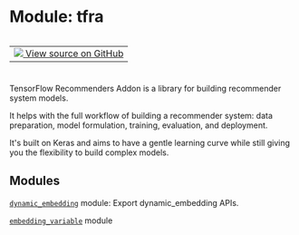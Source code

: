 <div itemscope itemtype="http://developers.google.com/ReferenceObject">
<meta itemprop="name" content="tfra" />
<meta itemprop="path" content="Stable" />
</div>

# Module: tfra


<table class="tfo-notebook-buttons tfo-api" align="left">

<td>
  <a target="_blank" href="https://github.com/tensorflow/recommenders-addons/tree/master/tensorflow_recommenders_addons/__init__.py">
    <img src="https://www.tensorflow.org/images/GitHub-Mark-32px.png" />
    View source on GitHub
  </a>
</td></table>
<br/>
<br/>
<br/>
<br/>



TensorFlow Recommenders Addon is a library for building recommender system models.


It helps with the full workflow of building a recommender system: data
preparation, model formulation, training, evaluation, and deployment.

It's built on Keras and aims to have a gentle learning curve while still giving
you the flexibility to build complex models.

## Modules

[`dynamic_embedding`](./tfra/dynamic_embedding.md) module: Export dynamic_embedding APIs.

[`embedding_variable`](./tfra/embedding_variable.md) module

